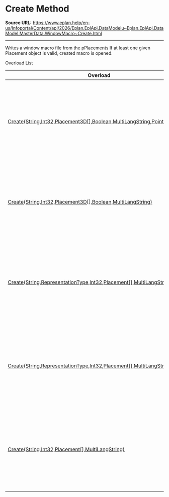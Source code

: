 # Create Method

**Source URL:** https://www.eplan.help/en-us/Infoportal/Content/api/2026/Eplan.EplApi.DataModelu~Eplan.EplApi.DataModel.MasterData.WindowMacro~Create.html

---

Writes a window macro file from the pPlacements If at least one given Placement object is valid, created macro is opened.

Overload List

| Overload | Description |
| --- | --- |
| [Create(String,Int32,Placement3D[],Boolean,MultiLangString,PointD3D)](topic740.html) | Writes a window macro file from the pPlacements If at least one given Placement object is valid, created macro is opened. |
| [Create(String,Int32,Placement3D[],Boolean,MultiLangString)](topic741.html) | Writes a window macro file from the pPlacements if at least one given object is valid. Created macro is opened. |
| [Create(String,RepresentationType,Int32,Placement[],MultiLangString,PointD)](topic742.html) | Writes a window macro file from the pPlacements If at least one given Placement object is valid, created macro is opened. |
| [Create(String,RepresentationType,Int32,Placement[],MultiLangString)](topic743.html) | Writes a window macro file from the pPlacements If at least one given Placement object is valid, created macro is opened. |
| [Create(String,Int32,Placement[],MultiLangString)](topic744.html) | Writes a window macro file from the pPlacements If at least one given Placement object is valid, created macro is opened. |
